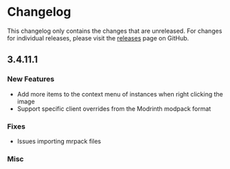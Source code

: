 # Changelog

This changelog only contains the changes that are unreleased. For changes for individual releases, please visit the
[releases](https://github.com/ATLauncher/ATLauncher/releases) page on GitHub.

## 3.4.11.1

### New Features
- Add more items to the context menu of instances when right clicking the image
- Support specific client overrides from the Modrinth modpack format

### Fixes
- Issues importing mrpack files

### Misc

